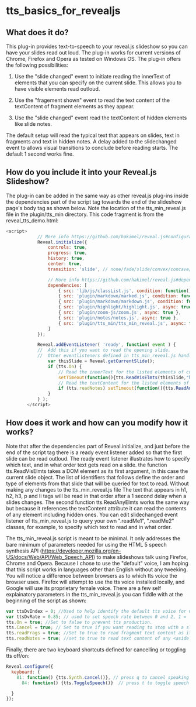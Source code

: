# tts_basics_for_revealjs

## What does it do?
This plug-in provides text-to-speech to your reveal.js slideshow so you can have your slides read out loud. The plug-in works for current versions of Chrome, Firefox and Opera as tested on Windows OS. The plug-in offers the following possibilities:

1. Use the "slide changed" event to initiate reading the innerText of elements that you can specify on the current slide. This allows you to have  visible elements read outloud.

2. Use the "fragement shown" event to read the text content of the textContent of fragment elements as they appear.

3. Use the "slide changed" event read the textContent of hidden elements like slide notes.

The default setup will read the typical text that appears on slides, text in fragments and text in hidden notes. A delay added to the slidechanged event to allows visual transitions to conclude before reading starts. The default 1 second works fine.

## How do you include it into your Reveal.js Slideshow?
The plug-in can be added in the same way as other reveal.js plug-ins inside the dependencies part of the script tag towards the end of the slideshow page's body tag as shown below. Note the location of the tts_min_reveal.js file in the plugin/tts_min directory. This code fragment is from the reveal_tts_demo.html:
```javascript
<script>
			// More info https://github.com/hakimel/reveal.js#configuration
			Reveal.initialize({
				controls: true,
				progress: true,
				history: true,
				center: true,
				transition: 'slide', // none/fade/slide/convex/concave/zoom

				// More info https://github.com/hakimel/reveal.js#dependencies
				dependencies: [
					{ src: 'lib/js/classList.js', condition: function() { return !document.body.classList; } },
					{ src: 'plugin/markdown/marked.js', condition: function() { return !!document.querySelector( '[data-markdown]' ); } },
					{ src: 'plugin/markdown/markdown.js', condition: function() { return !!document.querySelector( '[data-markdown]' ); } },
					{ src: 'plugin/highlight/highlight.js', async: true, callback: function() { hljs.initHighlightingOnLoad(); } },
					{ src: 'plugin/zoom-js/zoom.js', async: true },
					{ src: 'plugin/notes/notes.js', async: true },
					{ src: 'plugin/tts_min/tts_min_reveal.js', async: false} // Add text to speech for Chrome, FF using default voice.
				]
			});

			Reveal.addEventListener( 'ready', function( event ) {
			//  Add this if you want to read the opening slide.
			//  Other eventlisteners defined in tts_min_reveal.js handle slidechanged and fragmentshown events
				var thisSlide = Reveal.getCurrentSlide();
				if (tts.On) {
					// Read the innerText for the listed elements of current slide after waiting 1 second to allow transitions to conclude.
					setTimeout(function(){tts.ReadVisElmts(thisSlide,"h1","h2","h3","p","li");}, 1000);
					// Read the textContent for the listed elements of the current slide, even hidden ones, after 1 second. In this case the notes class.
					if (tts.readNotes) setTimeout(function(){tts.ReadAnyElmts(thisSlide,".notes");}, 1000);
				}
			} );
		</script>
```
## How does it work and how can you modify how it works?
Note that after the dependencies part of Reveal.initialize, and just before the end of the script tag there is a ready event listener added so that the first slide can be read outloud. The ready event listener illustrates how to specify which text, and in what order text gets read on a slide. the function tts.ReadVisElmts takes a DOM element as its first argument, in this case the current slide object. The list of identifiers that follows define the order and type of elements from that slide that will be queried for text to read. Without making any changes to the tts_min_reveal.js file The text that appears in h1, h2, h3, p and li tags will be read in that order after a 1 second delay when a slides changes.  The second function tts.ReadAnyElmts works the same way but because it references the textContent attribute it can read the contents of any element including hidden ones. You can edit slidechanged event listener of tts_min_reveal.js to query your own ".readMe1", ".readMe2" classes, for example, to specify which text to read and in what order.

The tts_min_reveal.js script is meant to be minimal. It only addresses the bare minimum of parameters needed for using the HTML 5 speech synthesis API (https://developer.mozilla.org/en-US/docs/Web/API/Web_Speech_API) to make slideshows talk using Firefox, Chrome and Opera. Because I chose to use the "default" voice, I am hoping that this script works in languages other than English without any tweeking. You will notice a difference between browsers as to which tts voice the browser uses. Firefox will attempt to use the tts voice installed locally, and Google will use its proprietary female voice. There are a few self explainatory parameters in the tts_min_reveal.js you can fiddle with at the beginning of the script as shown:
```javascript
var ttsDvIndex = 0; //Used to help identify the default tts voice for Chrome or FF on the user's platform.
var ttsDvRate = 0.85; // used to set speech rate between 0 and 2, 1 = 'normal'- there are other seemingly optional parameters like pitch, language, volume.
tts.On = true; //Set to false to prevent tts production.
tts.Cancel = true; // Set to true if you want reading to stop with a slide change. Otherwise, all readable text is queued for speech output.
tts.readFrags = true; //Set to true to read fragment text content as it appears.
tts.readNotes = true; //set to true to read text content of any <aside class="notes">text content</aside> tag in a slide section
```

Finally, there are two keyboard shortcuts defined for cancelling or toggling tts off/on:
```javascript
Reveal.configure({
  keyboard: {
    81: function() {tts.Synth.cancel()}, // press q to cancel speaking and clear speech queue.
	  84: function() {tts.ToggleSpeech()}  // press t to toggle speech on/off

  }
});
```
